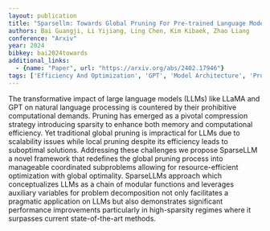 ```yaml
---
layout: publication
title: "Sparsellm: Towards Global Pruning For Pre-trained Language Models"
authors: Bai Guangji, Li Yijiang, Ling Chen, Kim Kibaek, Zhao Liang
conference: "Arxiv"
year: 2024
bibkey: bai2024towards
additional_links:
  - {name: "Paper", url: "https://arxiv.org/abs/2402.17946"}
tags: ['Efficiency And Optimization', 'GPT', 'Model Architecture', 'Pruning', 'RAG', 'Reinforcement Learning', 'Tools']
---
```

The transformative impact of large language models (LLMs) like LLaMA and GPT on natural language processing is countered by their prohibitive computational demands. Pruning has emerged as a pivotal compression strategy introducing sparsity to enhance both memory and computational efficiency. Yet traditional global pruning is impractical for LLMs due to scalability issues while local pruning despite its efficiency leads to suboptimal solutions. Addressing these challenges we propose SparseLLM a novel framework that redefines the global pruning process into manageable coordinated subproblems allowing for resource-efficient optimization with global optimality. SparseLLMs approach which conceptualizes LLMs as a chain of modular functions and leverages auxiliary variables for problem decomposition not only facilitates a pragmatic application on LLMs but also demonstrates significant performance improvements particularly in high-sparsity regimes where it surpasses current state-of-the-art methods.
